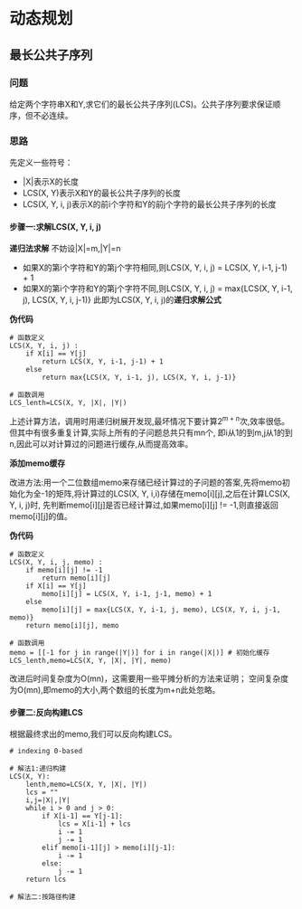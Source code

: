 # 动态规划
## 最长公共子序列
### 问题
给定两个字符串X和Y,求它们的最长公共子序列(LCS)。公共子序列要求保证顺序，但不必连续。

### 思路
先定义一些符号：
- |X|表示X的长度
- LCS(X, Y)表示X和Y的最长公共子序列的长度
- LCS(X, Y, i, j)表示X的前i个字符和Y的前j个字符的最长公共子序列的长度

#### 步骤一:求解LCS(X, Y, i, j)

**递归法求解**
不妨设|X|=m,|Y|=n

- 如果X的第i个字符和Y的第j个字符相同,则LCS(X, Y, i, j) = LCS(X, Y, i-1, j-1) + 1
- 如果X的第i个字符和Y的第j个字符不同,则LCS(X, Y, i, j) = max{LCS(X, Y, i-1, j), LCS(X, Y, i, j-1)}
此即为LCS(X, Y, i, j)的**递归求解公式**

**伪代码**
```{.line-numbers}
# 函数定义
LCS(X, Y, i, j) :
    if X[i] == Y[j]
        return LCS(X, Y, i-1, j-1) + 1
    else
        return max{LCS(X, Y, i-1, j), LCS(X, Y, i, j-1)}

# 函数调用
LCS_lenth=LCS(X, Y, |X|, |Y|)
```

上述计算方法，调用时用递归树展开发现,最坏情况下要计算$2^{m+n}$次,效率很低。但其中有很多重复计算,实际上所有的子问题总共只有mn个,
即i从1的到m,j从1的到n,因此可以对计算过的问题进行缓存,从而提高效率。

**添加memo缓存**

改进方法:用一个二位数组memo来存储已经计算过的子问题的答案,先将memo初始化为全-1的矩阵,将计算过的LCS(X, Y, i,i)存储在memo[i][j],之后在计算LCS(X, Y, i, j)时,
先判断memo[i][j]是否已经计算过,如果memo[i][j] != -1,则直接返回memo[i][j]的值。

**伪代码**
```{.line-numbers}
# 函数定义
LCS(X, Y, i, j, memo) :
    if memo[i][j] != -1
        return memo[i][j]
    if X[i] == Y[j]
        memo[i][j] = LCS(X, Y, i-1, j-1, memo) + 1
    else
        memo[i][j] = max{LCS(X, Y, i-1, j, memo), LCS(X, Y, i, j-1, memo)}
    return memo[i][j], memo

# 函数调用
memo = [[-1 for j in range(|Y|)] for i in range(|X|)] # 初始化缓存
LCS_lenth,memo=LCS(X, Y, |X|, |Y|, memo)
```

改进后时间复杂度为O(mn)，这需要用一些平摊分析的方法来证明；
空间复杂度为O(mn),即memo的大小,两个数组的长度为m+n此处忽略。

#### 步骤二:反向构建LCS

根据最终求出的memo,我们可以反向构建LCS。

```
# indexing 0-based

# 解法1:递归构建
LCS(X, Y):
    lenth,memo=LCS(X, Y, |X|, |Y|)
    lcs = ""
    i,j=|X|,|Y|
    while i > 0 and j > 0:
        if X[i-1] == Y[j-1]:
            lcs = X[i-1] + lcs
            i -= 1
            j -= 1
        elif memo[i-1][j] > memo[i][j-1]:
            i -= 1
        else:
            j -= 1
    return lcs

# 解法二:按路径构建
```



    
